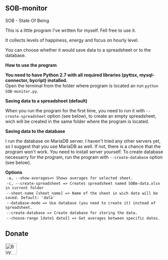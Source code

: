 ## SOB-monitor

SOB - State Of Being

This is a little program I've written for myself. Fell free to use it.

It collects levels of happiness, energy and focus on hourly level.

You can choose whether it would save data to a spreadsheet or to the database.

<b>How to use the program</b>

<b>You need to have Python 2.7 with all required libraries (pyttsx, mysql-connector, bycript) installed.</b><br>Open the terminal from the folder where program is located an run `python SOB-monitor.py`.

<b>Saving data to a spreadsheet (default)</b>

When you run the program for the first time, you need to run it with `--create-spreadsheet` option (see below), to create an empty spreadsheet, wich will be created in the same folder where the program is located.

<b>Saving data to the database</b>

I run the database on MariaDB server. I haven't tried any other servers yet, so I suggest that you use MariaDB as well. If not, there is a chance that the program won't work. You need to install server yourself. To create database necessarry for the program, run the program with `--create-database` option (see below).

<b>Options</b><br>
  `-a, --show-averages=> Shows averages for selected sheet.`<br>
  `-c, --create-spreadsheet => Creates spreadsheet named SOBm-data.xlsx in current folder`<br>
  `--sheet-name [sheet_name] => Name of the sheet in wich data will be saved. Default: 'data'`<br>
  `--database-mode => Use database (you need to create it) instead of spreadsheet.`<br>
  `--create-database => Create database for storing the data.`<br>
  `--choose-range [date1 date2] => Get averages between specific dates.`
  
 
 ## Donate
 <a href='https://ko-fi.com/A623366N' target='_blank'><img height='36' style='border:0px;height:36px;' src='https://az743702.vo.msecnd.net/cdn/kofi4.png?v=0' border='0' alt='Buy Me a Coffee at ko-fi.com' /></a>
